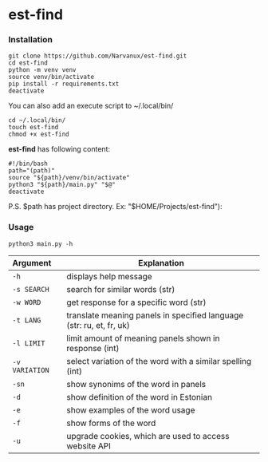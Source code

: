 # est-find

### Installation

```shell
git clone https://github.com/Narvanux/est-find.git
cd est-find
python -m venv venv
source venv/bin/activate
pip install -r requirements.txt
deactivate
```



You can also add an execute script to ~/.local/bin/

```shell
cd ~/.local/bin/
touch est-find
chmod +x est-find
```

**est-find** has following content:

```shell
#!/bin/bash
path="(path)"
source "${path}/venv/bin/activate"
python3 "${path}/main.py" "$@"
deactivate
```

P.S. \$path has project directory. Ex: "\$HOME/Projects/est-find"):

### Usage

```shell
python3 main.py -h
```

| Argument       | Explanation                                                          |
|:-------------- | -------------------------------------------------------------------- |
| `-h`           | displays help message                                                |
| `-s SEARCH`    | search for similar words (str)                                       |
| `-w WORD`      | get response for a specific word (str)                               |
| `-t LANG`      | translate meaning panels in specified language (str: ru, et, fr, uk) |
| `-l LIMIT`     | limit amount of meaning panels shown in response (int)               |
| `-v VARIATION` | select variation of the word with a similar spelling (int)           |
| `-sn`          | show synonims of the word in panels                                  |
| `-d`           | show definition of the word in Estonian                              |
| `-e`           | show examples of the word usage                                      |
| `-f`           | show forms of the word                                               |
| `-u`           | upgrade cookies, which are used to access website API                |
